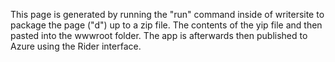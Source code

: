 This page is generated by running the "run" command inside of writersite to package the page ("d") up to a zip file. The contents of the yip file and then pasted into the wwwroot folder.
The app is afterwards then published to Azure using the Rider interface.